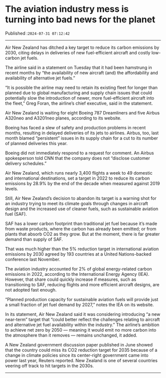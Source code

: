 # The aviation industry mess is turning into bad news for the planet

Published :`2024-07-31 07:12:42`

---

Air New Zealand has ditched a key target to reduce its carbon emissions by 2030, citing delays in deliveries of new fuel-efficient aircraft and costly low-carbon jet fuels.

The airline said in a statement on Tuesday that it had been hamstrung in recent months by “the availability of new aircraft (and) the affordability and availability of alternative jet fuels.”

“It is possible the airline may need to retain its existing fleet for longer than planned due to global manufacturing and supply chain issues that could potentially slow the introduction of newer, more fuel-efficient aircraft into the fleet,” Greg Foran, the airline’s chief executive, said in the statement.

Air New Zealand is waiting for eight Boeing 787 Dreamliners and five Airbus A320neo and A3201neo planes, according to its website.

Boeing has faced a slew of safety and production problems in recent months, resulting in delayed deliveries of its jets to airlines. Airbus, too, last month blamed “persistent” issues in its supply chain for a cut to its number of planned deliveries this year.

Boeing did not immediately respond to a request for comment. An Airbus spokesperson told CNN that the company does not “disclose customer delivery schedules.”

Air New Zealand, which runs nearly 3,400 flights a week to 49 domestic and international destinations, set a target in 2022 to reduce its carbon emissions by 28.9% by the end of the decade when measured against 2019 levels.

Still, Air New Zealand’s decision to abandon its target is a warning shot for an industry trying to meet its climate goals through changes in aircraft design and the increased use of cleaner fuels, such as sustainable aviation fuel (SAF).

SAF has a lower carbon footprint than traditional jet fuel because it’s made from waste products, where the carbon has already been emitted; or from plants that absorb CO2 as they grow. But at the moment, there is far greater demand than supply of SAF.

That was much higher than the 5% reduction target in international aviation emissions by 2030 agreed by 193 countries at a United Nations-backed conference last November.

The aviation industry accounted for 2% of global energy-related carbon emissions in 2022, according to the International Energy Agency (IEA). However, that share could quickly increase if measures, such as transitioning to SAF, reducing flights and more efficient aircraft designs, are not adopted fast enough.

“Planned production capacity for sustainable aviation fuels will provide just a small fraction of jet fuel demand by 2027,” notes the IEA on its website.

In its statement, Air New Zealand said it was considering introducing “a new near-term” target that “could better reflect the challenges relating to aircraft and alternative jet fuel availability within the industry.” The airline’s ambition to achieve net zero by 2050 — meaning it would emit no more carbon into the atmosphere than it removes — remains unchanged, it added.

A New Zealand government discussion paper published in June showed that the country could miss its CO2 reduction target for 2035 because of a change in climate policies since its center-right government came into power last year, Reuters reported. New Zealand is one of several countries veering off track to hit targets in the 2030s.

---

